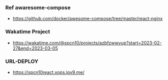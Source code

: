 ### Ref awaresome-compose
-   https://github.com/docker/awesome-compose/tree/master/react-nginx
### Wakatime Project
-   https://wakatime.com/@spcn10/projects/azbfzwwyup?start=2023-02-27&end=2023-03-05
### URL-DEPLOY
-   https://spcn10react.xops.ipv9.me/
